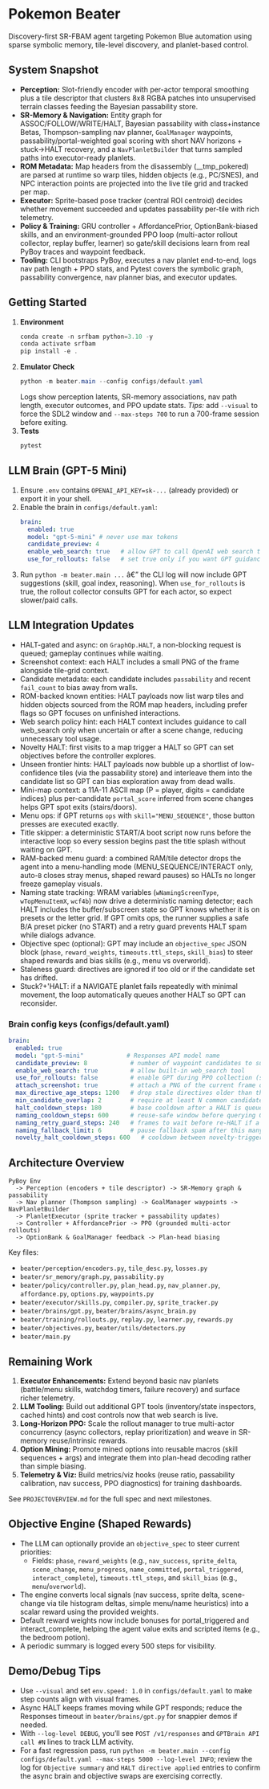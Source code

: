 # Pokemon Beater

Discovery-first SR-FBAM agent targeting Pokemon Blue automation using sparse symbolic memory, tile-level discovery, and planlet-based control.

## System Snapshot

- **Perception:** Slot-friendly encoder with per-actor temporal smoothing plus a tile descriptor that clusters 8x8 RGBA patches into unsupervised terrain classes feeding the Bayesian passability store.
- **SR-Memory & Navigation:** Entity graph for ASSOC/FOLLOW/WRITE/HALT, Bayesian passability with class+instance Betas, Thompson-sampling nav planner, `GoalManager` waypoints, passability/portal-weighted goal scoring with short NAV horizons + stuck→HALT recovery, and a `NavPlanletBuilder` that turns sampled paths into executor-ready planlets.
- **ROM Metadata:** Map headers from the disassembly (__tmp_pokered) are parsed at runtime so warp tiles, hidden objects (e.g., PC/SNES), and NPC interaction points are projected into the live tile grid and tracked per map.
- **Executor:** Sprite-based pose tracker (central ROI centroid) decides whether movement succeeded and updates passability per-tile with rich telemetry.
- **Policy & Training:** GRU controller + AffordancePrior, OptionBank-biased skills, and an environment-grounded PPO loop (multi-actor rollout collector, replay buffer, learner) so gate/skill decisions learn from real PyBoy traces and waypoint feedback.
- **Tooling:** CLI bootstraps PyBoy, executes a nav planlet end-to-end, logs nav path length + PPO stats, and Pytest covers the symbolic graph, passability convergence, nav planner bias, and executor updates.

## Getting Started

1. **Environment**
   ```powershell
   conda create -n srfbam python=3.10 -y
   conda activate srfbam
   pip install -e .
   ```
2. **Emulator Check**
   ```powershell
   python -m beater.main --config configs/default.yaml
   ```
   Logs show perception latents, SR-memory associations, nav path length, executor outcomes, and PPO update stats.
   _Tips:_ add `--visual` to force the SDL2 window and `--max-steps 700` to run a 700-frame session before exiting.
3. **Tests**
   ```powershell
   pytest
   ```

## LLM Brain (GPT-5 Mini)

1. Ensure `.env` contains `OPENAI_API_KEY=sk-...` (already provided) or export it in your shell.
2. Enable the brain in `configs/default.yaml`:
   ```yaml
   brain:
     enabled: true
     model: "gpt-5-mini" # never use max tokens
     candidate_preview: 4
     enable_web_search: true   # allow GPT to call OpenAI web search tool
     use_for_rollouts: false   # set true only if you want GPT guidance during PPO rollouts
   ```
3. Run `python -m beater.main ...` â€” the CLI log will now include GPT suggestions (skill, goal index, reasoning). When `use_for_rollouts` is true, the rollout collector consults GPT for each actor, so expect slower/paid calls.

## LLM Integration Updates

- HALT-gated and async: on `GraphOp.HALT`, a non-blocking request is queued; gameplay continues while waiting.
- Screenshot context: each HALT includes a small PNG of the frame alongside tile-grid context.
- Candidate metadata: each candidate includes `passability` and recent `fail_count` to bias away from walls.
- ROM-backed known entities: HALT payloads now list warp tiles and hidden objects sourced from the ROM map headers, including prefer flags so GPT focuses on unfinished interactions.
- Web search policy hint: each HALT context includes guidance to call web_search only when uncertain or after a scene change, reducing unnecessary tool usage.
- Novelty HALT: first visits to a map trigger a HALT so GPT can set objectives before the controller explores.
- Unseen frontier hints: HALT payloads now bubble up a shortlist of low-confidence tiles (via the passability store) and interleave them into the candidate list so GPT can bias exploration away from dead walls.
- Mini-map context: a 11A-11 ASCII map (P = player, digits = candidate indices) plus per-candidate `portal_score` inferred from scene changes helps GPT spot exits (stairs/doors).
- Menu ops: if GPT returns `ops` with `skill="MENU_SEQUENCE"`, those button presses are executed exactly.
- Title skipper: a deterministic START/A boot script now runs before the interactive loop so every session begins past the title splash without waiting on GPT.
- RAM-backed menu guard: a combined RAM/tile detector drops the agent into a menu-handling mode (MENU_SEQUENCE/INTERACT only, auto-`B` closes stray menus, shaped reward pauses) so HALTs no longer freeze gameplay visuals.
- Naming state tracking: WRAM variables (`wNamingScreenType`, `wTopMenuItemX`, `wcf4b`) now drive a deterministic naming detector; each HALT includes the buffer/subscreen state so GPT knows whether it is on presets or the letter grid. If GPT omits ops, the runner supplies a safe B/A preset picker (no START) and a retry guard prevents HALT spam while dialogs advance.
- Objective spec (optional): GPT may include an `objective_spec` JSON block (`phase`, `reward_weights`, `timeouts.ttl_steps`, `skill_bias`) to steer shaped rewards and bias skills (e.g., menu vs overworld).
- Staleness guard: directives are ignored if too old or if the candidate set has drifted.
- Stuck?+'HALT: if a NAVIGATE planlet fails repeatedly with minimal movement, the loop automatically queues another HALT so GPT can reconsider.

### Brain config keys (configs/default.yaml)
```yaml
brain:
  enabled: true
  model: "gpt-5-mini"            # Responses API model name
  candidate_preview: 8            # number of waypoint candidates to surface
  enable_web_search: true         # allow built-in web_search tool
  use_for_rollouts: false         # enable GPT during PPO collection (slower/paid)
  attach_screenshot: true         # attach a PNG of the current frame on HALT
  max_directive_age_steps: 1200   # drop stale directives older than this many steps
  min_candidate_overlap: 2        # require at least N common candidates when applying a directive
  halt_cooldown_steps: 180        # base cooldown after a HALT is queued
  naming_cooldown_steps: 600      # reuse-safe window before querying GPT again on naming
  naming_retry_guard_steps: 240   # frames to wait before re-HALT if a naming script is already running
  naming_fallback_limit: 6        # pause fallback spam after this many auto scripts
  novelty_halt_cooldown_steps: 600   # cooldown between novelty-triggered HALTs
```

## Architecture Overview
```
PyBoy Env
  -> Perception (encoders + tile descriptor) -> SR-Memory graph & passability
  -> Nav planner (Thompson sampling) -> GoalManager waypoints -> NavPlanletBuilder
  -> PlanletExecutor (sprite tracker + passability updates)
  -> Controller + AffordancePrior -> PPO (grounded multi-actor rollouts)
  -> OptionBank & GoalManager feedback -> Plan-head biasing
```

Key files:

- `beater/perception/encoders.py`, `tile_desc.py`, `losses.py`
- `beater/sr_memory/graph.py`, `passability.py`
- `beater/policy/controller.py`, `plan_head.py`, `nav_planner.py`, `affordance.py`, `options.py`, `waypoints.py`
- `beater/executor/skills.py`, `compiler.py`, `sprite_tracker.py`
- `beater/brains/gpt.py`, `beater/brains/async_brain.py`
- `beater/training/rollouts.py`, `replay.py`, `learner.py`, `rewards.py`
- `beater/objectives.py`, `beater/utils/detectors.py`
- `beater/main.py`

## Remaining Work

1. **Executor Enhancements:** Extend beyond basic nav planlets (battle/menu skills, watchdog timers, failure recovery) and surface richer telemetry.
2. **LLM Tooling:** Build out additional GPT tools (inventory/state inspectors, cached hints) and cost controls now that web search is live.
3. **Long-Horizon PPO:** Scale the rollout manager to true multi-actor concurrency (async collectors, replay prioritization) and weave in SR-memory reuse/intrinsic rewards.
4. **Option Mining:** Promote mined options into reusable macros (skill sequences + args) and integrate them into plan-head decoding rather than simple biasing.
5. **Telemetry & Viz:** Build metrics/viz hooks (reuse ratio, passability calibration, nav success, PPO diagnostics) for training dashboards.

See `PROJECTOVERVIEW.md` for the full spec and next milestones.

## Objective Engine (Shaped Rewards)

- The LLM can optionally provide an `objective_spec` to steer current priorities:
  - Fields: `phase`, `reward_weights` (e.g., `nav_success`, `sprite_delta`, `scene_change`, `menu_progress`, `name_committed`, `portal_triggered`, `interact_complete`), `timeouts.ttl_steps`, and `skill_bias` (e.g., `menu`/`overworld`).
- The engine converts local signals (nav success, sprite delta, scene-change via tile histogram deltas, simple menu/name heuristics) into a scalar reward using the provided weights.
- Default reward weights now include bonuses for portal_triggered and interact_complete, helping the agent value exits and scripted items (e.g., the bedroom potion).
- A periodic summary is logged every 500 steps for visibility.

## Demo/Debug Tips

- Use `--visual` and set `env.speed: 1.0` in `configs/default.yaml` to make step counts align with visual frames.
- Async HALT keeps frames moving while GPT responds; reduce the Responses timeout in `beater/brains/gpt.py` for snappier demos if needed.
- With `--log-level DEBUG`, you’ll see `POST /v1/responses` and `GPTBrain API call #N` lines to track LLM activity.
- For a fast regression pass, run `python -m beater.main --config configs/default.yaml --max-steps 5000 --log-level INFO`; review the log for `Objective summary` and `HALT directive applied` entries to confirm the async brain and objective swaps are exercising correctly.
